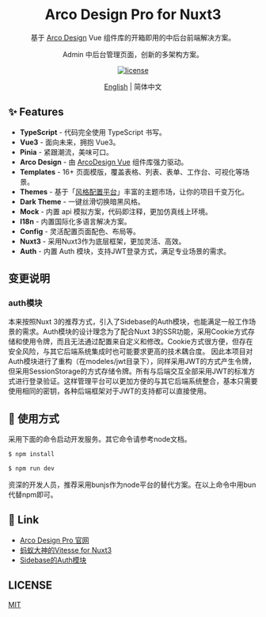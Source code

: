 <div align="center">
  <h1>Arco Design Pro for Nuxt3</h1>
</div>

<div align="center">

基于 [Arco Design](https://arco.design/) Vue 组件库的开箱即用的中后台前端解决方案。

Admin 中后台管理页面，创新的多架构方案。

[![license](https://img.shields.io/badge/license-MIT-blue.svg)](https://github.com/arco-design/arco-design-pro/blob/main/LICENSE)

</div>

<div align="center">

[English](./README.md) | 简体中文

</div>

## ✨ Features

- **TypeScript** - 代码完全使用 TypeScript 书写。
- **Vue3** - 面向未来，拥抱 Vue3。
- **Pinia** - 紧跟潮流，美味可口。
- **Arco Design** - 由 [ArcoDesign Vue](https://github.com/arco-design/arco-design-vue) 组件库强力驱动。
- **Templates** - 16+ 页面模版，覆盖表格、列表、表单、工作台、可视化等场景。
- **Themes** - 基于「[风格配置平台](https://arco.design/themes)」丰富的主题市场，让你的项目千变万化。
- **Dark Theme** - 一键丝滑切换暗黑风格。
- **Mock** - 内置 api 模拟方案，代码即注释，更加仿真线上环境。
- **I18n** - 内置国际化多语言解决方案。
- **Config** - 灵活配置页面配色、布局等。
- **Nuxt3** - 采用Nuxt3作为底层框架，更加灵活、高效。
- **Auth** - 内置 Auth 模块，支持JWT登录方式，满足专业场景的需求。

## 变更说明

### auth模块

本来按照Nuxt 3的推荐方式，引入了Sidebase的Auth模块，也能满足一般工作场景的需求。Auth模块的设计理念为了配合Nuxt 3的SSR功能，采用Cookie方式存储和使用令牌，而且无法通过配置来自定义和修改。Cookie方式很方便，但存在安全风险，与其它后端系统集成时也可能要求更高的技术耦合度。
因此本项目对Auth模块进行了重构（在modeles/jwt目录下），同样采用JWT的方式产生令牌，但采用SessionStorage的方式存储令牌。所有与后端交互全部采用JWT的标准方式进行登录验证。这样管理平台可以更加方便的与其它后端系统整合，基本只需要使用相同的密钥，各种后端框架对于JWT的支持都可以直接使用。

## 🌈 使用方式

采用下面的命令启动开发服务。其它命令请参考node文档。

```bash
$ npm install

$ npm run dev
```

资深的开发人员，推荐采用bunjs作为node平台的替代方案。在以上命令中用bun代替npm即可。

## 🔗 Link

- [Arco Design Pro 官网](https://pro.arco.design)
- [蚂蚁大神的Vitesse for Nuxt3](https://github.com/antfu/vitesse-nuxt3)
- [Sidebase的Auth模块](https://github.com/sidebase/nuxt-auth)

## LICENSE

[MIT](./LICENSE)
